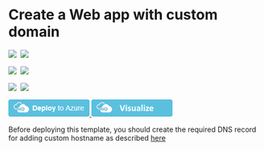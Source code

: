 # Create a Web app with custom domain

<IMG SRC="https://azbotstorage.blob.core.windows.net/badges/201-web-app-custom-domain/PublicLastTestDate.svg" />&nbsp;
<IMG SRC="https://azbotstorage.blob.core.windows.net/badges/201-web-app-custom-domain/PublicDeployment.svg" />&nbsp;

<IMG SRC="https://azbotstorage.blob.core.windows.net/badges/201-web-app-custom-domain/FairfaxLastTestDate.svg" />&nbsp;
<IMG SRC="https://azbotstorage.blob.core.windows.net/badges/201-web-app-custom-domain/FairfaxDeployment.svg" />&nbsp;

<IMG SRC="https://azbotstorage.blob.core.windows.net/badges/201-web-app-custom-domain/BestPracticeResult.svg" />&nbsp;
<IMG SRC="https://azbotstorage.blob.core.windows.net/badges/201-web-app-custom-domain/CredScanResult.svg" />&nbsp;

<a href="https://portal.azure.com/#create/Microsoft.Template/uri/https%3A%2F%2Fraw.githubusercontent.com%2Fazure%2Fazure-quickstart-templates%2Fmaster%2F201-web-app-custom-domain%2Fazuredeploy.json" target="_blank">
    <img src="https://raw.githubusercontent.com/Azure/azure-quickstart-templates/master/1-CONTRIBUTION-GUIDE/images/deploytoazure.png"/>
</a>
<a href="http://armviz.io/#/?load=https%3A%2F%2Fraw.githubusercontent.com%2FAzure%2Fazure-quickstart-templates%2Fmaster%2F201-web-app-custom-domain%2Fazuredeploy.json" target="_blank">
    <img src="https://raw.githubusercontent.com/Azure/azure-quickstart-templates/master/1-CONTRIBUTION-GUIDE/images/visualizebutton.png"/>
</a>

<P>
Before deploying this template, you should create the required DNS record for adding custom hostname as described <a href="https://docs.microsoft.com/en-us/azure/app-service-web/web-sites-custom-domain-name">here</a>
</P>
